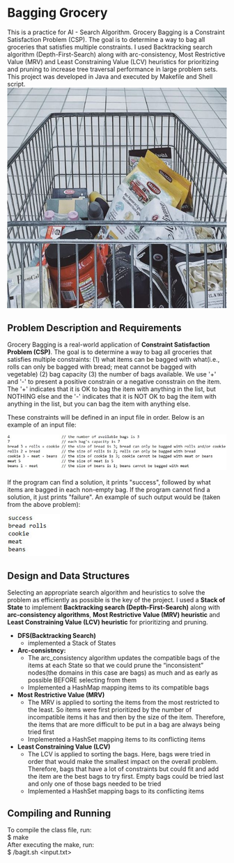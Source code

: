 # Bagging Grocery
This is a practice for AI  - Search Algorithm. Grocery Bagging is a Constraint Satisfaction Problem (CSP). The goal is to determine a way to bag all groceries that satisfies multiple constraints. I used Backtracking search algorithm (Depth-First-Search) along with arc-consistency, Most Restrictive Value (MRV) and Least Constraining Value (LCV) heuristics for prioritizing and pruning to increase tree traversal performance in large problem sets. This project was developed in Java and executed by Makefile and Shell script.
![](images/Capture.JPG)

## Problem Description and Requirements
Grocery Bagging is a real-world application of <b>Constraint Satisfaction Problem (CSP)</b>. The goal is to determine a way to bag all groceries that satisfies multiple constraints: (1) what items can be bagged with what(i.e., rolls can only be bagged with bread; meat cannot be bagged with vegetable) (2) bag capacity (3) the number of bags available. We use '+' and '-' to present a positive constrain or a negative consstrain on the item. The '+' indicates that it is OK to bag the item with anything in the list, but NOTHING else and the '-' indicates that it is NOT OK to bag the item with anything in the list, but you can bag the item with anything else.<br/>

These constraints will be defined in an input file in order. Below is an example of an input file:<br/>

![](images/Capture2.JPG)<br>
<br>
If the program can find a solution, it prints "success", followed by what items are bagged in each non-empty bag. If the program cannot find a solution, it just prints "failure". An example of such output would be (taken from the above problem):<br>

![](images/Capture3.JPG)<br>

## Design and Data Structures

Selecting an appropriate search algorithm and heuristics to solve the problem as efficiently as  possible is the key of the project. I used a **Stack of State** to implement **Backtracking search (Depth-First-Search)** along with **arc-consistency algorithms**, **Most Restrictive Value (MRV) heuristic** and **Least Constraining Value (LCV) heuristic** for prioritizing and pruning. 

 - **DFS(Backtracking Search)** 
   - implemented a Stack of States 
 - **Arc-consistncy:**
   - The arc_consistency algorithm updates the compatible bags of the items at each State so that we could prune the “inconsistent” nodes(the domains in this case are bags) as much and as early as possible BEFORE selecting from them
   - Implemented a HashMap mapping items to its compatible bags
 - **Most Restrictive Value (MRV)**
   - The MRV is applied to sorting the items from the most restricted to the least. So items were first prioritized by the number of incompatible items it has and then by the size of the item. Therefore, the items that are more difficult to be put in a bag are always being tried first
   - Implemented a HashSet mapping items to its conflicting items
 - **Least Constraining Value (LCV)**
   - The LCV is applied to sorting the bags. Here, bags were tried in order that would make the smallest impact on the overall problem. Therefore, bags that have a lot of constraints but could fit and add the item are the best bags to try first. Empty bags could be tried last and only one of those bags needed to be tried
   - Implemented a HashSet mapping bags to its conflicting items

## Compiling and Running
To compile the class file, run:<br />
$ make<br />
After executing the make, run:<br />
$ /bagit.sh <input.txt><br />
